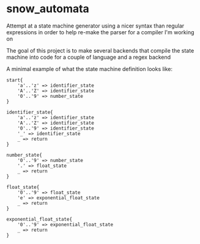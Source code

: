 # snow_automata

Attempt at a state machine generator using a nicer syntax than regular expressions in order to help re-make the parser for a compiler I'm working on

The goal of this project is to make several backends that compile the state machine into code for a couple of language and a regex backend

A minimal example of what the state machine definition looks like: 

```
start{
	'a'..'z' => identifier_state
	'A'..'Z' => identifier_state
	'0'..'9' => number_state
}

identifier_state{
	'a'..'z' => identifier_state
	'A'..'Z' => identifier_state
	'0'..'9' => identifier_state
	'_' => identifier_state
	_ => return
}

number_state{
    '0'..'9' => number_state
    '.' => float_state
    _ => return
}

float_state{
    '0'..'9' => float_state
    'e' => exponential_float_state
    _ => return
}

exponential_float_state{
    '0'..'9' => exponential_float_state
    _ => return
}
```
